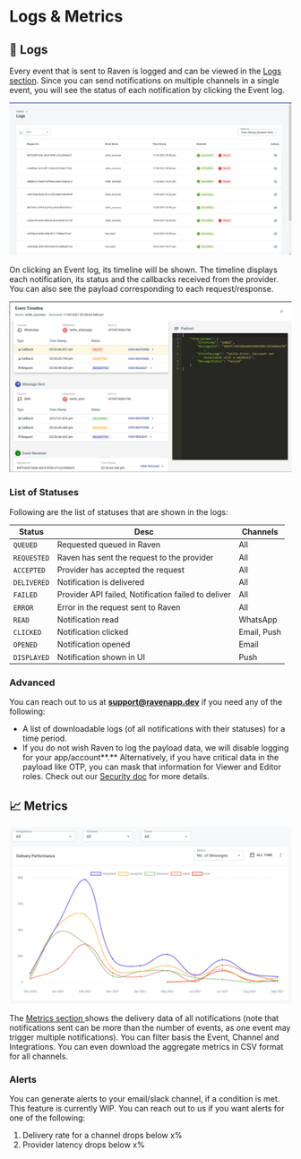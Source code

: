 # Logs & Metrics

## 📜 Logs

Every event that is sent to Raven is logged and can be viewed in the [Logs section](https://console.ravenapp.dev/app/dashboard/logs). Since you can send notifications on multiple channels in a single event, you will see the status of each notification by clicking the Event log.

![Logs](<../.gitbook/assets/image (6).png>)

On clicking an Event log, its timeline will be shown. The timeline displays each notification, its status and the callbacks received from the provider. You can also see the payload corresponding to each request/response.

![Log timeline](<../.gitbook/assets/image (7).png>)

### List of Statuses

Following are the list of statuses that are shown in the logs:

| Status      | Desc                                                | Channels    |
| ----------- | --------------------------------------------------- | ----------- |
| `QUEUED`    | Requested queued in Raven                           | All         |
| `REQUESTED` | Raven has sent the request to the provider          | All         |
| `ACCEPTED`  | Provider has accepted the request                   | All         |
| `DELIVERED` | Notification is delivered                           | All         |
| `FAILED`    | Provider API failed, Notification failed to deliver | All         |
| `ERROR`     | Error in the request sent to Raven                  | All         |
| `READ`      | Notification read                                   | WhatsApp    |
| `CLICKED`   | Notification clicked                                | Email, Push |
| `OPENED`    | Notification opened                                 | Email       |
| `DISPLAYED` | Notification shown in UI                            | Push        |

### Advanced

You can reach out to us at **support@ravenapp.dev** if you need any of the following:

* A list of downloadable logs (of all notifications with their statuses) for a time period.&#x20;
* If you do not wish Raven to log the payload data, we will disable logging for your app/account**.** Alternatively, if you have critical data in the payload like OTP, you can mask that information for Viewer and Editor roles. Check out our [Security doc](../account/security.md) for more details.

## 📈 Metrics

![Delivery Metrics](<../.gitbook/assets/image (28).png>)

The [Metrics section ](https://console.ravenapp.dev/app/dashboard/metrics)shows the delivery data of all notifications (note that notifications sent can be more than the number of events, as one event may trigger multiple notifications). You can filter basis the Event, Channel and Integrations. You can even download the aggregate metrics in CSV format for all channels.

### Alerts

You can generate alerts to your email/slack channel, if a condition is met. This feature is currently WIP. You can reach out to us if you want alerts for one of the following:

1. Delivery rate for a channel drops below x%
2. Provider latency drops below x%

